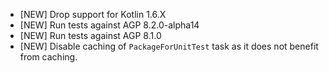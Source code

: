- [NEW] Drop support for Kotlin 1.6.X
- [NEW] Run tests against AGP 8.2.0-alpha14
- [NEW] Run tests against AGP 8.1.0
- [NEW] Disable caching of `PackageForUnitTest` task as it does not benefit from caching.
